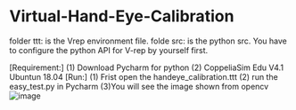 # Virtual-Hand-Eye-Calibration
folder ttt: is the Vrep environment file.
folde src: is the python src.
You have to configure the python API for V-rep by yourself first. 

[Requirement:]
(1) Download Pycharm for python
(2) CoppeliaSim Edu V4.1 Ubuntun 18.04
[Run:]
(1) Frist open the handeye_calibration.ttt
(2) run the easy_test.py in Pycharm 
(3)You will see the image shown from opencv 
![image](https://github.com/zhoushuai123/Virtual-Hand-Eye-Calibration/main/image/easy_test.png)
